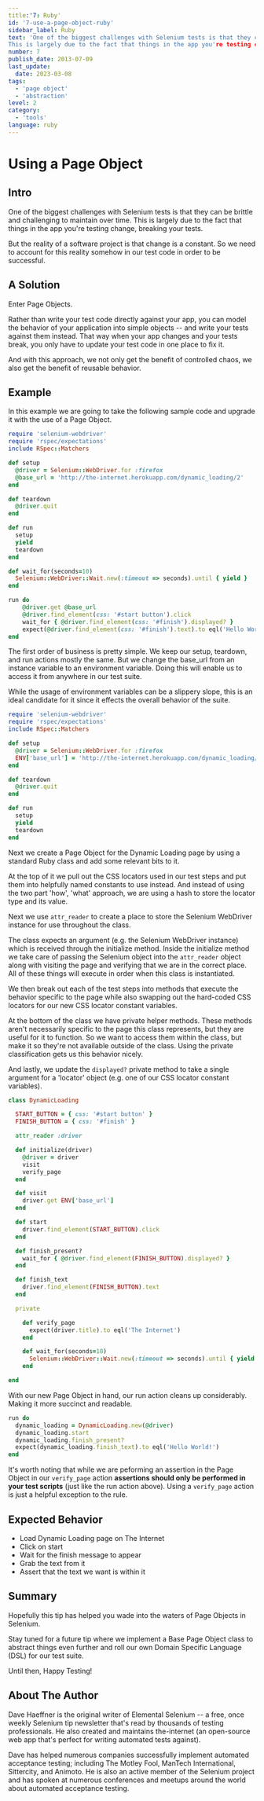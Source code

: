 ```yaml
---
title:'7: Ruby'
id: '7-use-a-page-object-ruby'
sidebar_label: Ruby 
text: 'One of the biggest challenges with Selenium tests is that they can be brittle and challenging to maintain over time.
This is largely due to the fact that things in the app you're testing change, breaking your tests.'
number: 7
publish_date: 2013-07-09
last_update:
  date: 2023-03-08
tags:
  - 'page object'
  - 'abstraction'
level: 2
category:
  - 'tools'
language: ruby
---
```


# Using a Page Object

## Intro

One of the biggest challenges with Selenium tests is that they can be brittle and challenging to maintain over time.
This is largely due to the fact that things in the app you're testing change, breaking your tests.

But the reality of a software project is that change is a constant. So we need to account for this reality somehow
in our test code in order to be successful.

## A Solution

Enter Page Objects.

Rather than write your test code directly against your app, you can model the behavior of your application into
simple objects -- and write your tests against them instead. That way when your app changes and your tests break,
you only have to update your test code in one place to fix it.

And with this approach, we not only get the benefit of controlled chaos, we also get the benefit of reusable behavior.

## Example

In this example we are going to take the following sample code and upgrade it with the use of a Page Object.

```ruby
require 'selenium-webdriver'
require 'rspec/expectations'
include RSpec::Matchers

def setup
  @driver = Selenium::WebDriver.for :firefox
  @base_url = 'http://the-internet.herokuapp.com/dynamic_loading/2'
end

def teardown
  @driver.quit
end

def run
  setup
  yield
  teardown
end

def wait_for(seconds=10)
  Selenium::WebDriver::Wait.new(:timeout => seconds).until { yield }
end

run do
    @driver.get @base_url
    @driver.find_element(css: '#start button').click
    wait_for { @driver.find_element(css: '#finish').displayed? }
    expect(@driver.find_element(css: '#finish').text).to eql('Hello World!')
end
```

The first order of business is pretty simple. We keep our setup, teardown, and run actions mostly the same.
But we change the base_url from an instance variable to an environment variable. Doing this will enable
us to access it from anywhere in our test suite.

While the usage of environment variables can be a slippery slope, this is an ideal candidate for it since
it effects the overall behavior of the suite.

```ruby
require 'selenium-webdriver'
require 'rspec/expectations'
include RSpec::Matchers

def setup
  @driver = Selenium::WebDriver.for :firefox
  ENV['base_url'] = 'http://the-internet.herokuapp.com/dynamic_loading/2'
end

def teardown
  @driver.quit
end

def run
  setup
  yield
  teardown
end
```

Next we create a Page Object for the Dynamic Loading page by using a standard Ruby class and add some relevant
bits to it.

At the top of it we pull out the CSS locators used in our test steps and put them into helpfully
named constants to use instead. And instead of using the two part 'how', 'what' approach, we are
using a hash to store the locator type and its value.

Next we use `attr_reader` to create a place to store the Selenium WebDriver instance for use throughout the class.

The class expects an argument (e.g. the Selenium WebDriver instance) which is received through the initialize method.
Inside the initialize method we take care of passing the Selenium object into the `attr_reader` object along with
visiting the page and verifying that we are in the correct place. All of these things will execute in order when
this class is instantiated.

We then break out each of the test steps into methods that execute the behavior specific to the page while also
swapping out the hard-coded CSS locators for our new CSS locator constant variables.

At the bottom of the class we have private helper methods. These methods aren't necessarily specific to the page
this class represents, but they are useful for it to function. So we want to access them within the class, but
make it so they're not available outside of the class. Using the private classification gets us this behavior nicely.

And lastly, we update the `displayed?` private method to take a single argument for a 'locator' object (e.g. one of
our CSS locator constant variables).

```ruby
class DynamicLoading

  START_BUTTON = { css: '#start button' }
  FINISH_BUTTON = { css: '#finish' }

  attr_reader :driver

  def initialize(driver)
    @driver = driver
    visit
    verify_page
  end

  def visit
    driver.get ENV['base_url']
  end

  def start
    driver.find_element(START_BUTTON).click
  end

  def finish_present?
    wait_for { @driver.find_element(FINISH_BUTTON).displayed? }
  end

  def finish_text
    driver.find_element(FINISH_BUTTON).text
  end

  private

    def verify_page
      expect(driver.title).to eql('The Internet')
    end

    def wait_for(seconds=10)
      Selenium::WebDriver::Wait.new(:timeout => seconds).until { yield }
    end

end
```

With our new Page Object in hand, our run action cleans up considerably. Making it more succinct and readable.

```ruby
run do
  dynamic_loading = DynamicLoading.new(@driver)
  dynamic_loading.start
  dynamic_loading.finish_present?
  expect(dynamic_loading.finish_text).to eql('Hello World!')
end
```

It's worth noting that while we are peforming an assertion in the Page Object in our `verify_page`
action __assertions should only be performed in your test scripts__ (just like the run action above).
Using a `verify_page` action is just a helpful exception to the rule.

## Expected Behavior

+ Load Dynamic Loading page on The Internet
+ Click on start
+ Wait for the finish message to appear
+ Grab the text from it
+ Assert that the text we want is within it

## Summary

Hopefully this tip has helped you wade into the waters of Page Objects in Selenium.

Stay tuned for a future tip where we implement a Base Page Object class to abstract things even further
and roll our own Domain Specific Language (DSL) for our test suite.

Until then, Happy Testing!

## About The Author

Dave Haeffner is the original writer of Elemental Selenium -- a free, once weekly Selenium tip newsletter that's read by
thousands of testing professionals. He also created and maintains the-internet (an open-source web app that's perfect
for writing automated tests against).

Dave has helped numerous companies successfully implement automated acceptance testing; including The Motley Fool,
ManTech International, Sittercity, and Animoto. He is also an active member of the Selenium project and has spoken at
numerous conferences and meetups around the world about automated acceptance testing.
